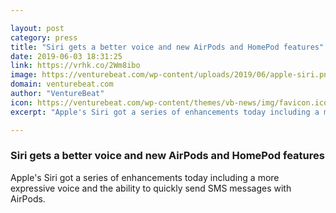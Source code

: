 ```yaml
---

layout: post
category: press
title: "Siri gets a better voice and new AirPods and HomePod features"
date: 2019-06-03 18:31:25
link: https://vrhk.co/2Wm8ibo
image: https://venturebeat.com/wp-content/uploads/2019/06/apple-siri.png?w=1200&strip=all
domain: venturebeat.com
author: "VentureBeat"
icon: https://venturebeat.com/wp-content/themes/vb-news/img/favicon.ico
excerpt: "Apple's Siri got a series of enhancements today including a more expressive voice and the ability to quickly send SMS messages with AirPods."

---
```


### Siri gets a better voice and new AirPods and HomePod features

Apple's Siri got a series of enhancements today including a more expressive voice and the ability to quickly send SMS messages with AirPods.
